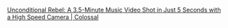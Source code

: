 ---
layout: post
wordpress_id: 1773
wordpress_url: http://noesbueno.com/archives/1773
date: '2015-02-12 14:38:51 -0600'
date_gmt: '2015-02-12 19:38:51 -0600'
body: |
  <p><a href="http://www.thisiscolossal.com/2015/02/slow-motion-music-video/">Unconditional Rebel: A 3.5-Minute Music Video Shot in Just 5 Seconds with a High Speed Camera | Colossal</a></p>
---